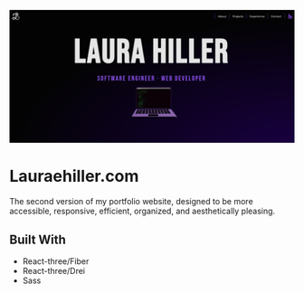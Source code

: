 ![Computer displaying code](/src/images/componentassets/projectassets/portfolio_v2.png?raw=true "Portfolio V2")

# Lauraehiller.com

The second version of my portfolio website, designed to be more accessible, responsive, efficient, organized, and aesthetically pleasing.

## Built With

- React-three/Fiber
- React-three/Drei
- Sass
